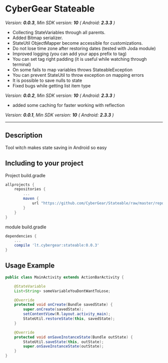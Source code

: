 # CyberGear Stateable

*Version:* ***0.0.3***, *Min SDK version:* ***10*** *(* *Android:* ***2.3.3*** *)*

 - Collecting StateVariables through all parents.
 - Added Bitmap serializer.
 - StateUtil ObjectMapper become accessible for customizations.
 - Do not lose time zone after restoring dates (tested with Joda module)
 - Improved logging (you can add your apps prefix to tag)
 - You can set tag right padding (it is useful while watching through terminal)
 - On some fails to map variables throws StateableException
 - You can prevent StateUtil to throw exception on mapping errors
 - It is possible to save nulls to state
 - Fixed bugs while getting list item type

*Version:* ***0.0.2***, *Min SDK version:* ***10*** *(* *Android:* ***2.3.3*** *)*

 - added some caching for faster working with reflection

*Version:* ***0.0.1***, *Min SDK version:* ***10*** *(* *Android:* ***2.3.3*** *)*

---

## Description

Tool witch makes state saving in Android so easy

## Including to your project

Project build.gradle
```Groovy
allprojects {
    repositories {
        ...
        maven {
            url "https://github.com/CyberGear/Stateable/raw/master/repo/"
        }
    }
}
```

module build.gradle
```Groovy
dependencies {
    ...
    compile 'lt.cybergear:stateable:0.0.3'
}
```

## Usage Example

```Java
public class MainActivity extends ActionBarActivity {

    @StateVariable
    List<String> someVariableYouDontWantToLose;

    @Override
    protected void onCreate(Bundle savedState) {
        super.onCreate(savedState);
        setContentView(R.layout.activity_main);
        StateUtil.restoreState(this, savedState);
    }

    @Override
    protected void onSaveInstanceState(Bundle outState) {
        StateUtil.saveState(this, outState);
        super.onSaveInstanceState(outState);
    }
}
```